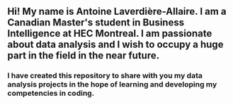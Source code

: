 ## Hi! My name is Antoine Laverdière-Allaire. I am a Canadian Master's student in Business Intelligence at HEC Montreal. I am passionate about data analysis and I wish to occupy a huge part in the field in the near future.

### I have created this repository to share with you my data analysis projects in the hope of learning and developing my competencies in coding. 
